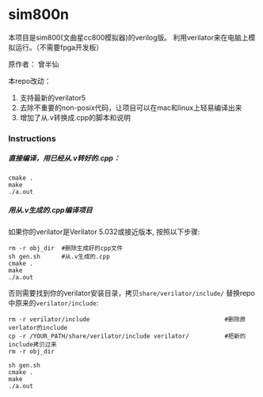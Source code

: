 # sim800n 
本项目是sim800(文曲星cc800模拟器)的verilog版。 利用verilator来在电脑上模拟运行。（不需要fpga开发板）

原作者： 曾半仙

本repo改动：
1. 支持最新的verilator5
2. 去除不重要的non-posix代码，让项目可以在mac和linux上轻易编译出来
3. 增加了从.v转换成.cpp的脚本和说明


### Instructions

##### 直接编译，用已经从.v转好的.cpp：
```
cmake .
make
./a.out
```


##### 用从.v生成的.cpp编译项目
如果你的verilator是Verilator 5.032或接近版本, 按照以下步骤:
```
rm -r obj_dir  #删除生成好的cpp文件
sh gen.sh      #从.v生成的.cpp
cmake .
make
./a.out
```

否则需要找到你的verilator安装目录，拷贝`share/verilator/include/` 替换repo中原来的`verilator/include`:

```
rm -r verilator/include                                      #删除原verlator的include
cp -r /YOUR_PATH/share/verilator/include verilator/          #把新的include拷贝过来
rm -r obj_dir

sh gen.sh
cmake .
make
./a.out
```
